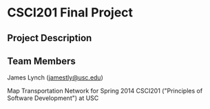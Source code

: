 CSCI201 Final Project
=========================

Project Description
-------------

Team Members
-------------
James Lynch (jamestly@usc.edu)



Map Transportation Network for Spring 2014 CSCI201 ("Principles of Software Development") at USC
